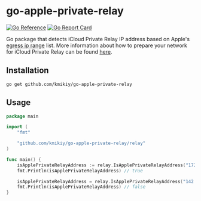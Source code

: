 # go-apple-private-relay

[![Go Reference](https://pkg.go.dev/badge/github.com/kmikiy/go-apple-private-relay/relay.svg)](https://pkg.go.dev/github.com/kmikiy/go-apple-private-relay/relay)
[![Go Report Card](https://goreportcard.com/badge/github.com/kmikiy/go-apple-private-relay)](https://goreportcard.com/report/github.com/kmikiy/go-apple-private-relay)


Go package that detects iCloud Private Relay IP address based on Apple's [egress ip range](https://mask-api.icloud.com/egress-ip-ranges.csv) list. More information about how to prepare your network for iCloud Private Relay can be found [here](https://developer.apple.com/support/prepare-your-network-for-icloud-private-relay/).

## Installation

```
go get github.com/kmikiy/go-apple-private-relay
```

## Usage

```go
package main

import (
	"fmt"

	"github.com/kmikiy/go-apple-private-relay/relay"
)

func main() {
	isApplePrivateRelayAddress := relay.IsApplePrivateRelayAddress("172.225.18.12")
	fmt.Println(isApplePrivateRelayAddress) // true

	isApplePrivateRelayAddress = relay.IsApplePrivateRelayAddress("142.251.39.14")
	fmt.Println(isApplePrivateRelayAddress) // false
}
```
